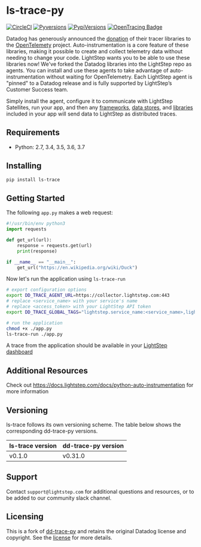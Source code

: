# ls-trace-py

[![CircleCI](https://circleci.com/gh/lightstep/ls-trace-py/tree/master.svg?style=svg)](https://circleci.com/gh/lightstep/ls-trace-py/tree/master)
[![Pyversions](https://img.shields.io/pypi/pyversions/ls-trace.svg?style=flat)](https://pypi.org/project/ls-trace/)
[![PypiVersions](https://img.shields.io/pypi/v/ls-trace.svg)](https://pypi.org/project/ls-trace/)
[![OpenTracing Badge](https://img.shields.io/badge/OpenTracing-enabled-blue.svg)](http://pypi.datadoghq.com/trace/docs/installation_quickstart.html#opentracing)

Datadog has generously announced the [donation](https://www.datadoghq.com/blog/opentelemetry-instrumentation/) of their tracer libraries to the [OpenTelemety](https://opentelemetry.io/) project. Auto-instrumentation is a core feature of these libraries, making it possible to create and collect telemetry data without needing to change your code. LightStep wants you to be able to use these libraries now! We've forked the Datadog libraries into the LightStep repo as agents. You can install and use these agents to take advantage of auto-instrumentation without waiting for OpenTelemetry. Each LightStep agent is "pinned" to a Datadog release and is fully supported by LightStep’s Customer Success team.

Simply install the agent, configure it to communicate with LightStep Satellites, run your app, and then any [frameworks](https://docs.lightstep.com/docs/python-auto-instrumentation#section-frameworks), [data stores](https://docs.lightstep.com/docs/python-auto-instrumentation#section-data-stores), and [libraries](https://docs.lightstep.com/docs/python-auto-instrumentation#section-libraries) included in your app will send data to LightStep as distributed traces.

## Requirements

- Python: 2.7, 3.4, 3.5, 3.6, 3.7

## Installing

```bash
pip install ls-trace
```

## Getting Started

The following `app.py` makes a web request:

```python
#!/usr/bin/env python3
import requests

def get_url(url):
    response = requests.get(url)
    print(response)

if __name__ == "__main__":
    get_url("https://en.wikipedia.org/wiki/Duck")
```

Now let's run the application using `ls-trace-run`

```bash
# export configuration options
export DD_TRACE_AGENT_URL=https://collector.lightstep.com:443
# replace <service_name> with your service's name
# replace <access_token> with your LightStep API token
export DD_TRACE_GLOBAL_TAGS="lightstep.service_name:<service_name>,lightstep.access_token:<access_token>"

# run the application
chmod +x ./app.py
ls-trace-run ./app.py
```

A trace from the application should be available in your [LightStep dashboard](https://app.lightstep.com/)

## Additional Resources

Check out https://docs.lightstep.com/docs/python-auto-instrumentation for more information

## Versioning

ls-trace follows its own versioning scheme. The table below shows the corresponding dd-trace-py versions.

| ls-trace version | dd-trace-py version |
|------------------|---------------------|
| v0.1.0           | v0.31.0             |

## Support

Contact `support@lightstep.com` for additional questions and resources, or to be added to our community slack channel.

## Licensing

This is a fork of [dd-trace-py][dd-trace-py repo] and retains the original Datadog license and copyright. See the [license][license file] for more details.

[dd-trace-py repo]: https://github.com/DataDog/dd-trace-py
[license file]: https://github.com/lightstep/dd-trace-py/blob/master/LICENSE
